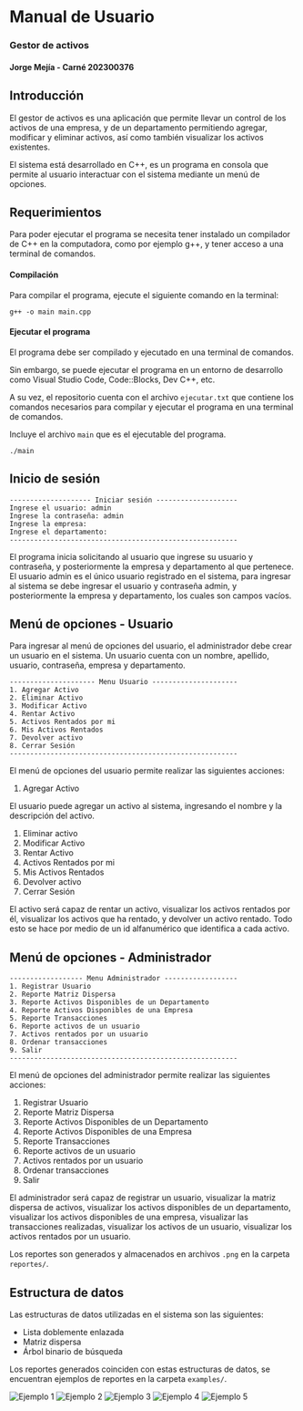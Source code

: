 # Manual de Usuario
### Gestor de activos
#### Jorge Mejía - Carné 202300376

## Introducción

El gestor de activos es una aplicación que permite llevar un control de los activos de una empresa, y de un departamento permitiendo agregar, modificar y eliminar activos, así como también visualizar los activos existentes.

El sistema está desarrollado en C++, es un programa en consola que permite al usuario interactuar con el sistema mediante un menú de opciones.

## Requerimientos

Para poder ejecutar el programa se necesita tener instalado un compilador de C++ en la computadora, como por ejemplo g++, y tener acceso a una terminal de comandos.

#### Compilación

Para compilar el programa, ejecute el siguiente comando en la terminal:
```
g++ -o main main.cpp
```

#### Ejecutar el programa

El programa debe ser compilado y ejecutado en una terminal de comandos.

Sin embargo, se puede ejecutar el programa en un entorno de desarrollo como Visual Studio Code, Code::Blocks, Dev C++, etc.

A su vez, el repositorio cuenta con el archivo `ejecutar.txt` que contiene los comandos necesarios para compilar y ejecutar el programa en una terminal de comandos.

Incluye el archivo `main` que es el ejecutable del programa.

```
./main
```

## Inicio de sesión


```
-------------------- Iniciar sesión --------------------
Ingrese el usuario: admin
Ingrese la contraseña: admin
Ingrese la empresa: 
Ingrese el departamento: 
--------------------------------------------------------
```

El programa inicia solicitando al usuario que ingrese su usuario y contraseña, y posteriormente la empresa y departamento al que pertenece. El usuario admin es el único usuario registrado en el sistema, para ingresar al sistema se debe ingresar el usuario y contraseña admin, y posteriormente la empresa y departamento, los cuales son campos vacíos.

## Menú de opciones - Usuario

Para ingresar al menú de opciones del usuario, el administrador debe crear un usuario en el sistema. Un usuario cuenta con un nombre, apellido, usuario, contraseña, empresa y departamento.

```
--------------------- Menu Usuario ---------------------
1. Agregar Activo
2. Eliminar Activo
3. Modificar Activo
4. Rentar Activo
5. Activos Rentados por mi
6. Mis Activos Rentados
7. Devolver activo
8. Cerrar Sesión
--------------------------------------------------------
```

El menú de opciones del usuario permite realizar las siguientes acciones:

1. Agregar Activo

El usuario puede agregar un activo al sistema, ingresando el nombre y la descripción del activo.


1. Eliminar activo
2. Modificar Activo
3. Rentar Activo
4. Activos Rentados por mi
5. Mis Activos Rentados
6. Devolver activo
7. Cerrar Sesión

El activo será capaz de rentar un activo, visualizar los activos rentados por él, visualizar los activos que ha rentado, y devolver un activo rentado.
Todo esto se hace por medio de un id alfanumérico que identifica a cada activo.


## Menú de opciones - Administrador

```
------------------ Menu Administrador ------------------
1. Registrar Usuario
2. Reporte Matriz Dispersa
3. Reporte Activos Disponibles de un Departamento
4. Reporte Activos Disponibles de una Empresa
5. Reporte Transacciones
6. Reporte activos de un usuario
7. Activos rentados por un usuario
8. Ordenar transacciones
9. Salir
--------------------------------------------------------
```

El menú de opciones del administrador permite realizar las siguientes acciones:

1. Registrar Usuario
2. Reporte Matriz Dispersa
3. Reporte Activos Disponibles de un Departamento
4. Reporte Activos Disponibles de una Empresa
5. Reporte Transacciones
6. Reporte activos de un usuario
7. Activos rentados por un usuario
8. Ordenar transacciones
9. Salir

El administrador será capaz de registrar un usuario, visualizar la matriz dispersa de activos, visualizar los activos disponibles de un departamento, visualizar los activos disponibles de una empresa, visualizar las transacciones realizadas, visualizar los activos de un usuario, visualizar los activos rentados por un usuario.

Los reportes son generados y almacenados en archivos `.png` en la carpeta `reportes/`.

## Estructura de datos

Las estructuras de datos utilizadas en el sistema son las siguientes:

- Lista doblemente enlazada
- Matriz dispersa
- Árbol binario de búsqueda

Los reportes generados coinciden con estas estructuras de datos, se encuentran ejemplos de reportes en la carpeta `examples/`.


![Ejemplo 1](../examples/1.png)
![Ejemplo 2](../examples/2.png)
![Ejemplo 3](../examples/3.png)
![Ejemplo 4](../examples/4.png)
![Ejemplo 5](../examples/5.png)